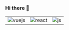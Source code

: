 ### Hi there 👋

<!--
**ElioBoyy/ElioBoyy** is a ✨ _special_ ✨ repository because its `README.md` (this file) appears on your GitHub profile.

Here are some ideas to get you started:

- 🔭 I’m currently working on ...
- 🌱 I’m currently learning ...
- 👯 I’m looking to collaborate on ...
- 🤔 I’m looking for help with ...
- 💬 Ask me about ...
- 📫 How to reach me: ...
- 😄 Pronouns: ...
- ⚡ Fun fact: ...
-->


|  |  |  |
|-----------|-----------|-----------|
| ![vuejs](https://d2gbo5uoddvg5.cloudfront.net/images/modules/vue.gif) | ![react](https://i.giphy.com/media/RJzm826vu7WbJvBtxX/giphy.webp) | ![js](https://media.tenor.com/TReUojNlZ6wAAAAi/js-javascript.gif) |
